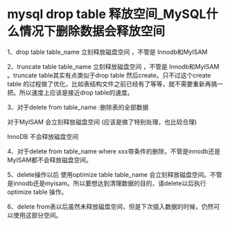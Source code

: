 # mysql drop table 释放空间_MySQL什么情况下删除数据会释放空间



1、drop table table_name 立刻释放磁盘空间 ，不管是 Innodb和MyISAM

2、truncate table table_name 立刻释放磁盘空间 ，不管是 Innodb和MyISAM 。truncate table其实有点类似于drop table 然后create。只不过这个create table 的过程做了优化，比如表结构文件之前已经有了等等，就不需要重新再搞一把。所以速度上应该是接近drop table的速度。

3、对于delete from table_name :删除表的全部数据

对于MyISAM 会立刻释放磁盘空间 (应该是做了特别处理，也比较合理)

InnoDB 不会释放磁盘空间

4、对于delete from table_name where xxx带条件的删除，不管是innodb还是MyISAM都不会释放磁盘空间。

5、delete操作以后 使用optimize table table_name 会立刻释放磁盘空间。不管是innodb还是myisam。所以要想达到清理数据的目的，请delete以后执行optimize table 操作。

6、delete from表以后虽然未释放磁盘空间，但是下次插入数据的时候，仍然可以使用这部分空间。